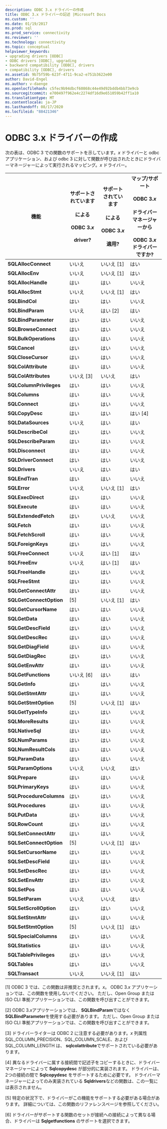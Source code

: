 ```yaml
---
description: ODBC 3.x ドライバーの作成
title: ODBC 3.x ドライバーの記述 |Microsoft Docs
ms.custom: ''
ms.date: 01/19/2017
ms.prod: sql
ms.prod_service: connectivity
ms.reviewer: ''
ms.technology: connectivity
ms.topic: conceptual
helpviewer_keywords:
- upgrading drivers [ODBC]
- ODBC drivers [ODBC], upgrading
- backward compatibility [ODBC], drivers
- compatibility [ODBC], drivers
ms.assetid: 9b75f59b-623f-4711-9ca2-e751b3622e00
author: David-Engel
ms.author: v-daenge
ms.openlocfilehash: c5fec9b94dbcf60868c44e49d92bddb4bb73e9cb
ms.sourcegitcommit: e700497f962e4c2274df16d9e651059b42ff1a10
ms.translationtype: MT
ms.contentlocale: ja-JP
ms.lasthandoff: 08/17/2020
ms.locfileid: "88421346"
---
```

# <a name="writing-odbc-3x-drivers"></a>ODBC 3.x ドライバーの作成
次の表は、ODBC 3 での関数のサポートを示しています。*x* ドライバーと odbc アプリケーション、および odbc 3 に対して関数が呼び出されたときにドライバーマネージャーによって実行されるマッピング。*x* ドライバー。  
  
|機能|サポートされています<br /><br /> による<br /><br /> ODBC 3.*x*<br /><br /> driver?|サポートされています<br /><br /> による<br /><br /> ODBC 3.*x*<br /><br /> 適用?|マップ/サポート<br /><br /> ODBC 3.*x*<br /><br /> ドライバーマネージャーから<br /><br /> ODBC 3.*x* ドライバーですか?|  
|--------------|----------------------------------------------------|---------------------------------------------------------|---------------------------------------------------------------------------------------------|  
|**SQLAllocConnect**|いいえ|いいえ [1]|はい|  
|**SQLAllocEnv**|いいえ|いいえ [1]|はい|  
|**SQLAllocHandle**|はい|はい|いいえ|  
|**SQLAllocStmt**|いいえ|いいえ [1]|はい|  
|**SQLBindCol**|はい|はい|いいえ|  
|**SQLBindParam**|いいえ|はい [2]|はい|  
|**SQLBindParameter**|はい|はい|いいえ|  
|**SQLBrowseConnect**|はい|はい|いいえ|  
|**SQLBulkOperations**|はい|はい|いいえ|  
|**SQLCancel**|はい|はい|いいえ|  
|**SQLCloseCursor**|はい|はい|いいえ|  
|**SQLColAttribute**|はい|はい|いいえ|  
|**SQLColAttributes**|いいえ [3]|いいえ|はい|  
|**SQLColumnPrivileges**|はい|はい|いいえ|  
|**SQLColumns**|はい|はい|いいえ|  
|**SQLConnect**|はい|はい|いいえ|  
|**SQLCopyDesc**|はい|はい|はい [4]|  
|**SQLDataSources**|いいえ|はい|はい|  
|**SQLDescribeCol**|はい|はい|いいえ|  
|**SQLDescribeParam**|はい|はい|いいえ|  
|**SQLDisconnect**|はい|はい|いいえ|  
|**SQLDriverConnect**|はい|はい|いいえ|  
|**SQLDrivers**|いいえ|はい|はい|  
|**SQLEndTran**|はい|はい|いいえ|  
|**SQLError**|いいえ|いいえ [1]|はい|  
|**SQLExecDirect**|はい|はい|いいえ|  
|**SQLExecute**|はい|はい|いいえ|  
|**SQLExtendedFetch**|はい|いいえ|いいえ|  
|**SQLFetch**|はい|はい|いいえ|  
|**SQLFetchScroll**|はい|はい|いいえ|  
|**SQLForeignKeys**|はい|はい|いいえ|  
|**SQLFreeConnect**|いいえ|はい [1]|はい|  
|**SQLFreeEnv**|いいえ|はい [1]|はい|  
|**SQLFreeHandle**|はい|はい|いいえ|  
|**SQLFreeStmt**|はい|はい|いいえ|  
|**SQLGetConnectAttr**|はい|はい|いいえ|  
|**SQLGetConnectOption**|[5]|いいえ [1]|はい|  
|**SQLGetCursorName**|はい|はい|いいえ|  
|**SQLGetData**|はい|はい|いいえ|  
|**SQLGetDescField**|はい|はい|いいえ|  
|**SQLGetDescRec**|はい|はい|いいえ|  
|**SQLGetDiagField**|はい|はい|いいえ|  
|**SQLGetDiagRec**|はい|はい|いいえ|  
|**SQLGetEnvAttr**|はい|はい|いいえ|  
|**SQLGetFunctions**|いいえ [6]|はい|はい|  
|**SQLGetInfo**|はい|はい|いいえ|  
|**SQLGetStmtAttr**|はい|はい|いいえ|  
|**SQLGetStmtOption**|[5]|いいえ [1]|はい|  
|**SQLGetTypeInfo**|はい|はい|いいえ|  
|**SQLMoreResults**|はい|はい|いいえ|  
|**SQLNativeSql**|はい|はい|いいえ|  
|**SQLNumParams**|はい|はい|いいえ|  
|**SQLNumResultCols**|はい|はい|いいえ|  
|**SQLParamData**|はい|はい|いいえ|  
|**SQLParamOptions**|いいえ|いいえ|はい|  
|**SQLPrepare**|はい|はい|いいえ|  
|**SQLPrimaryKeys**|はい|はい|いいえ|  
|**SQLProcedureColumns**|はい|はい|いいえ|  
|**SQLProcedures**|はい|はい|いいえ|  
|**SQLPutData**|はい|はい|いいえ|  
|**SQLRowCount**|はい|はい|いいえ|  
|**SQLSetConnectAttr**|はい|はい|いいえ|  
|**SQLSetConnectOption**|[5]|いいえ [1]|はい|  
|**SQLSetCursorName**|はい|はい|いいえ|  
|**SQLSetDescField**|はい|はい|いいえ|  
|**SQLSetDescRec**|はい|はい|いいえ|  
|**SQLSetEnvAttr**|はい|はい|いいえ|  
|**SQLSetPos**|はい|はい|いいえ|  
|**SQLSetParam**|いいえ|いいえ|はい|  
|**SQLSetScrollOption**|はい|はい|いいえ|  
|**SQLSetStmtAttr**|はい|はい|いいえ|  
|**SQLSetStmtOption**|[5]|いいえ [1]|はい|  
|**SQLSpecialColumns**|はい|はい|いいえ|  
|**SQLStatistics**|はい|はい|いいえ|  
|**SQLTablePrivileges**|はい|はい|いいえ|  
|**SQLTables**|はい|はい|いいえ|  
|**SQLTransact**|いいえ|いいえ [1]|はい|  
  
 [1] ODBC 3 では、この関数は非推奨とされます。*x*。 ODBC 3.*x* アプリケーションでは、この関数を使用しないでください。 ただし、Open Group または ISO CLI 準拠アプリケーションでは、この関数を呼び出すことができます。  
  
 [2] ODBC 3.*x*アプリケーションでは、 **SQLBindParam**ではなく**SQLBindParameter**を使用する必要があります。 ただし、Open Group または ISO CLI 準拠アプリケーションでは、この関数を呼び出すことができます。  
  
 [3] ドライバーライターは ODBC 2 に注意する必要があります。*x* 列属性 SQL_COLUMN_PRECISION、SQL_COLUMN_SCALE、および SQL_COLUMN_LENGTH は、 **sqlcolattribute**でサポートされている必要があります。  
  
 [4] 異なるドライバーに属する接続間で記述子をコピーするときに、ドライバーマネージャーによって   **Sqlcopydesc** が部分的に実装されます。 ドライバーは、2つの接続の間で **Sqlcopydesc** をサポートするために必要です。 ドライバーマネージャーによってのみ実装されている **Sqldrivers**などの関数は、この一覧には表示されません。  
  
 [5] 特定の状況下で、ドライバーがこの機能をサポートする必要がある場合があります。 詳細については、この関数のリファレンスページを参照してください。  
  
 [6] ドライバーがサポートする関数のセットが接続への接続によって異なる場合、ドライバーは **Sqlgetfunctions** のサポートを選択できます。
